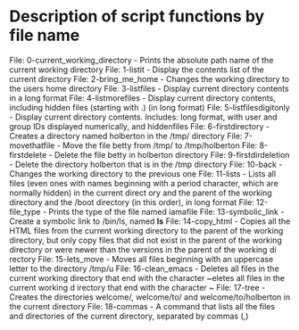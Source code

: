 # Description of script functions by file name
File: 0-current_working_directory - Prints the absolute path name of the current working directory
File: 1-listit			  - Display the contents list of the current directory
File: 2-bring_me_home		  - Changes the working directory to the users home directory
File: 3-listfiles		  - Display current directory contents in a long format
File: 4-listmorefiles		  - Display current directory contents, including hidden files (starting with .) (in long format)
File: 5-listfilesdigitonly	  - Display current directory contents. Includes: long format, with user and group IDs displayed numerically, and hiddenfiles
File: 6-firstdirectory		  - Creates a directory named holberton in the /tmp/ directory
File: 7-movethatfile		  - Move the file betty from /tmp/ to /tmp/holberton
File: 8-firstdelete		  - Delete the file betty in holberton directory
File: 9-firstdirdeletion	  - Delete the directory holberton that is in the /tmp directory
File: 10-back			  - Changes the working directory to the previous one
File: 11-lists			  - Lists all files (even ones with names beginning with a period character, which are normally hidden) in the current direct                                    ory and the parent of the working directory and the /boot directory (in this order), in long format
File: 12-file_type		  - Prints the type of the file named iamafile
File: 13-symbolic_link		  - Create a symbolic link to /bin/ls, named __ls__
File: 14-copy_html		  - Copies all the HTML files from the current working directory to the parent of the working directory, but only copy files                                     that did not exist in the parent of the working directory or were newer than the versions in the parent of the working di                                    rectory
File: 15-lets_move		  - Moves all files beginning with an uppercase letter to the directory /tmp/u
File: 16-clean_emacs		  - Deletes all files in the current working directory that end with the character ~eletes all files in the current working d                                    irectory that end with the character ~
File: 17-tree			  - Creates the directories welcome/, welcome/to/ and welcome/to/holberton in the current directory
File: 18-commas			  - A command that lists all the files and directories of the current directory, separated by commas (,)